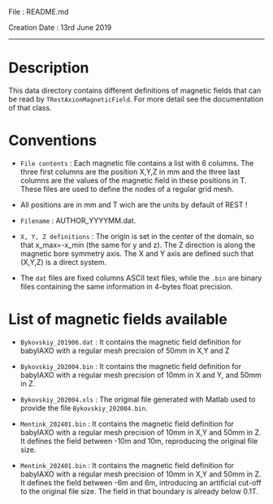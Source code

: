 
File : README.md

Creation Date : 13rd June 2019

---

Description
===========

This data directory contains different definitions of magnetic fields that can be read by `TRestAxionMagneticField`. For more detail see the documentation of that class.

Conventions
===========

- `File contents` : Each magnetic file contains a list with 6 columns. The three first columns are the position X,Y,Z in mm and the three last columns are the values of the magnetic field in these positions in T. These files are used to define the nodes of a regular grid mesh.

- All positions are in mm and T wich are the units by default of REST !

- `Filename` : AUTHOR_YYYYMM.dat.

- `X, Y, Z definitions` : The origin is set in the center of the domain, so that x_max=-x_min (the same for y and z). The Z direction is along the magnetic bore symmetry axis. The X and Y axis are defined such that (X,Y,Z) is a direct system.

- The `dat` files are fixed columns ASCII text files, while the `.bin` are binary files containing the same information in 4-bytes float precision.


List of magnetic fields available 
=================================

- `Bykovskiy_201906.dat` : It contains the magnetic field definition for babyIAXO with a regular mesh precision of 50mm in X,Y and Z

- `Bykovskiy_202004.bin` : It contains the magnetic field definition for babyIAXO with a regular mesh precision of 10mm in X and Y, and 50mm in Z.

- `Bykovskiy_202004.xls` : The original file generated with Matlab used to provide the file `Bykovskiy_202004.bin`.

- `Mentink_202401.bin` : It contains the magnetic field definition for babyIAXO with a regular mesh precision of 10mm in X,Y and 50mm in Z. It defines the field between -10m and 10m, reproducing the original file size.

- `Mentink_202401.bin` : It contains the magnetic field definition for babyIAXO with a regular mesh precision of 10mm in X,Y and 50mm in Z. It defines the field between -6m and 6m, introducing an artificial cut-off to the original file size. The field in that boundary is already below 0.1T.
